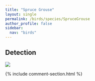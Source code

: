 ```yaml
---
title: "Spruce Grouse"
layout: single
permalink: /birds/species/SpruceGrouse
author_profile: false
sidebar:
  nav: "birds"
---
```


<h2>Detection</h2>

<img src="https://beallen.github.io/DevelopmentWebsite/assets/images/birds/SpruceGrouse/det.jpg">

{% include comment-section.html %}
